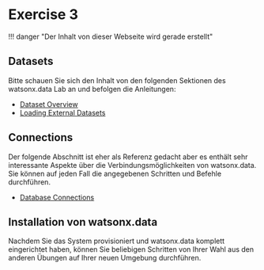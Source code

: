 # Exercise 3

!!! danger "Der Inhalt von dieser Webseite wird gerade erstellt"

## Datasets

Bitte schauen Sie sich den Inhalt von den folgenden Sektionen des watsonx.data Lab an und befolgen die Anleitungen:

- [Dataset Overview](https://db2-dte-poc.github.io/wxddemo/wxd-datasets-intro/)
- [Loading External Datasets](https://db2-dte-poc.github.io/wxddemo/wxd-datasets-load/)
 
## Connections

Der folgende Abschnitt ist eher als Referenz gedacht aber es enthält sehr interessante Aspekte über die Verbindungsmöglichkeiten von watsonx.data. Sie können auf jeden Fall die angegebenen Schritten und Befehle durchführen.

- [Database Connections](https://db2-dte-poc.github.io/wxddemo/wxd-connections/)

## Installation von watsonx.data

Nachdem Sie das System provisioniert und watsonx.data komplett eingerichtet haben, können Sie beliebigen Schritten von Ihrer Wahl aus den anderen Übungen auf Ihrer neuen Umgebung durchführen.